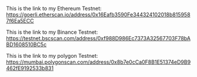 This is the link to my Ethereum Testnet:  https://goerli.etherscan.io/address/0x16Eafb3590Fe344324102018b8159587f6Ea5ECC

This is the link to my Binance Testnet:  https://testnet.bscscan.com/address/0xf988D986Ec7373A32567703F78bABD1608510BC5c

This is the link to my polygon Testnet:  https://mumbai.polygonscan.com/address/0x8b7e0cCa0F8B1E51374eD9B9462fE9192533b831


